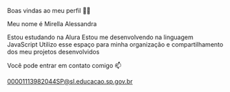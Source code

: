 Boas vindas ao meu perfil 💙💙

Meu nome é Mirella Alessandra

Estou estudando na Alura
Estou me desenvolvendo na linguagem JavaScript
Utilizo esse espaço para minha organização e compartilhamento dos meu projetos desenvolvidos

Você pode entrar em contato comigo 📫

00001113982044SP@sl.educacao.sp.gov.br

